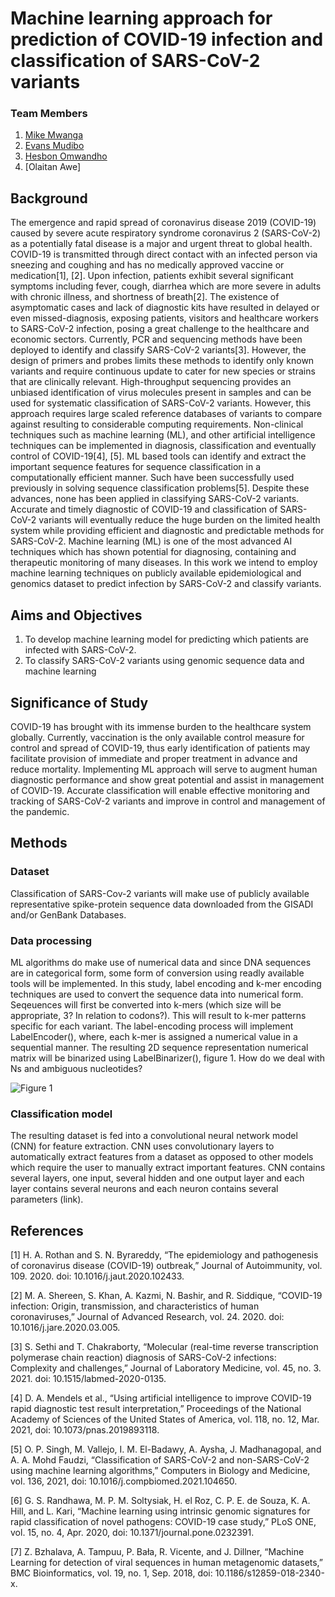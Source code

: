 # Machine learning approach for prediction of COVID-19 infection and classification of SARS-CoV-2 variants

### Team Members
1. [Mike Mwanga](https://github.com/mikemwanga)
2. [Evans Mudibo](https://github.com/mudiboevans)
3. [Hesbon Omwandho](https://github.com/hesbornomwandho)
4. [Olaitan Awe]

## Background <br>
The emergence and rapid spread of coronavirus disease 2019 (COVID-19) caused by severe acute respiratory syndrome coronavirus 2 (SARS-CoV-2) as a potentially fatal disease is a major and urgent threat to global health. COVID-19 is transmitted through direct contact with an infected person via sneezing and coughing and has no medically approved vaccine or medication[1], [2]. Upon infection, patients exhibit several significant symptoms including fever, cough, diarrhea which are more severe in adults with chronic illness, and shortness of breath[2]. The existence of asymptomatic cases and lack of diagnostic kits have resulted in delayed or even missed-diagnosis, exposing patients, visitors and healthcare workers to SARS-CoV-2 infection, posing a great challenge to the healthcare and economic sectors. 
Currently, PCR and sequencing methods have been deployed to identify and classify SARS-CoV-2 variants[3]. However, the design of primers and probes limits these methods to identify only known variants and require continuous update to cater for new species or strains that are clinically relevant.  High-throughput sequencing provides an unbiased identification of virus molecules present in samples and can be used for systematic classification of SARS-CoV-2 variants. However, this approach requires large scaled reference databases of variants to compare against resulting to considerable computing requirements. 
Non-clinical techniques such as machine learning (ML), and other artificial intelligence techniques can be implemented in diagnosis, classification and eventually control of COVID-19[4], [5]. ML based tools can identify and extract the important sequence features for sequence classification in a computationally efficient manner. Such have been successfully used previously in solving sequence classification problems[5]. Despite these advances, none has been applied in classifying SARS-CoV-2 variants. Accurate and timely diagnostic of COVID-19 and classification of SARS-CoV-2 variants will eventually reduce the huge burden on the limited health system while providing efficient and diagnostic and predictable methods for SARS-CoV-2.
Machine learning (ML) is one of the most advanced AI techniques which has shown potential for diagnosing, containing and therapeutic monitoring of many diseases. In this work we intend to employ machine learning techniques on publicly available epidemiological and genomics dataset to predict infection by SARS-CoV-2 and classify variants. 


## Aims and Objectives <br>
1.	To develop machine learning model for predicting which patients are infected with SARS-CoV-2.
2.	To classify SARS-CoV-2 variants using genomic sequence data and machine learning

## Significance of Study <br>
COVID-19 has brought with its immense burden to the healthcare system globally. Currently, vaccination is the only available control measure for control and spread of COVID-19, thus early identification of patients may facilitate provision of immediate and proper treatment in advance and reduce mortality. Implementing ML approach will serve to augment human diagnostic performance and show great potential and assist in management of COVID-19. Accurate classification will enable effective monitoring and tracking of SARS-CoV-2 variants and improve in control and management of the pandemic. 

## Methods
### Dataset
Classification of SARS-Cov-2 variants will make use of publicly available representative spike-protein sequence data downloaded from the GISADI and/or GenBank Databases.

### Data processing
ML algorithms do make use of numerical data and since DNA sequences are in categorical form, some form of conversion using readly available tools will be implemented. In this study, label encoding and k-mer encoding techniques are used to convert the sequence data into numerical form. Seqeuences will first be converted into k-mers (which size will be appropriate, 3? In relation to codons?). This will result to k-mer patterns specific for each variant. The label-encoding process will implement LabelEncoder(), where, each k-mer is assigned a numerical value in a sequential manner. The resulting 2D sequence representation numerical matrix will be binarized using  LabelBinarizer(), figure 1. How do we deal with Ns and ambiguous nucleotides?

![Figure 1](https://github.com/mikemwanga/Application-of-Machine-Learning-in-Genomics/blob/main/images/Figure_2.png)

### Classification model
The resulting dataset is fed into a convolutional neural network model (CNN) for feature   extraction. CNN uses convolutionary layers to automatically extract features from a dataset as opposed to other models which require the user to manually extract important features. CNN contains several layers, one input, several hidden and one output layer and each layer contains several neurons and each neuron contains several parameters (link). 



## References <br>
[1]	H. A. Rothan and S. N. Byrareddy, “The epidemiology and pathogenesis of coronavirus disease (COVID-19) outbreak,” Journal of Autoimmunity, vol. 109. 2020. doi: 10.1016/j.jaut.2020.102433.

[2]	M. A. Shereen, S. Khan, A. Kazmi, N. Bashir, and R. Siddique, “COVID-19 infection: Origin, transmission, and characteristics of human coronaviruses,” Journal of Advanced Research, vol. 24. 2020. doi: 10.1016/j.jare.2020.03.005.

[3]	S. Sethi and T. Chakraborty, “Molecular (real-time reverse transcription polymerase chain reaction) diagnosis of SARS-CoV-2 infections: Complexity and challenges,” Journal of Laboratory Medicine, vol. 45, no. 3. 2021. doi: 10.1515/labmed-2020-0135.

[4]	D. A. Mendels et al., “Using artificial intelligence to improve COVID-19 rapid diagnostic test result interpretation,” Proceedings of the National Academy of Sciences of the United States of America, vol. 118, no. 12, Mar. 2021, doi: 10.1073/pnas.2019893118.

[5]	O. P. Singh, M. Vallejo, I. M. El-Badawy, A. Aysha, J. Madhanagopal, and A. A. Mohd Faudzi, “Classification of SARS-CoV-2 and non-SARS-CoV-2 using machine learning algorithms,” Computers in Biology and Medicine, vol. 136, 2021, doi: 10.1016/j.compbiomed.2021.104650.

[6]	G. S. Randhawa, M. P. M. Soltysiak, H. el Roz, C. P. E. de Souza, K. A. Hill, and L. Kari, “Machine learning using intrinsic genomic signatures for rapid classification of novel pathogens: COVID-19 case study,” PLoS ONE, vol. 15, no. 4, Apr. 2020, doi: 10.1371/journal.pone.0232391.

[7]	Z. Bzhalava, A. Tampuu, P. Bała, R. Vicente, and J. Dillner, “Machine Learning for detection of viral sequences in human metagenomic datasets,” BMC Bioinformatics, vol. 19, no. 1, Sep. 2018, doi: 10.1186/s12859-018-2340-x.


